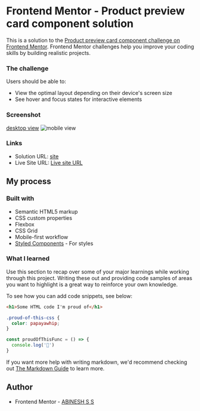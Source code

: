 # Frontend Mentor - Product preview card component solution

This is a solution to the [Product preview card component challenge on Frontend Mentor](https://www.frontendmentor.io/challenges/product-preview-card-component-GO7UmttRfa). Frontend Mentor challenges help you improve your coding skills by building realistic projects. 

### The challenge

Users should be able to:

- View the optimal layout depending on their device's screen size
- See hover and focus states for interactive elements

### Screenshot

[desktop view](https://user-images.githubusercontent.com/75926421/224110215-9dbe53c2-5202-40d2-a8fb-8ee5ded32398.png)
![mobile view](https://user-images.githubusercontent.com/75926421/224110330-b6b4fcfa-86a0-4aae-838d-882eced00546.png)

### Links

- Solution URL: [site](https://640a18e87a33d709441cd012--eloquent-peony-28923c.netlify.app/)
- Live Site URL: [Live site URL](product-preview-card-qrwdhq1kg-abinesh2002.vercel.app)

## My process

### Built with

- Semantic HTML5 markup
- CSS custom properties
- Flexbox
- CSS Grid
- Mobile-first workflow
- [Styled Components](https://styled-components.com/) - For styles
### What I learned

Use this section to recap over some of your major learnings while working through this project. Writing these out and providing code samples of areas you want to highlight is a great way to reinforce your own knowledge.

To see how you can add code snippets, see below:

```html
<h1>Some HTML code I'm proud of</h1>
```
```css
.proud-of-this-css {
  color: papayawhip;
}
```
```js
const proudOfThisFunc = () => {
  console.log('🎉')
}
```

If you want more help with writing markdown, we'd recommend checking out [The Markdown Guide](https://www.markdownguide.org/) to learn more.

## Author
- Frontend Mentor - [ABINESH S S](https://www.frontendmentor.io/profile/ABINESH2002)

